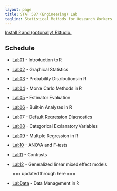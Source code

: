 ```yaml
---
layout: page
title: STAT 587 (Engineering) Lab
tagline: Statistical Methods for Research Workers
---
```


[Install R and (optionally) RStudio.](installation.html)

## Schedule

 - [Lab01](lab01/lab01.html) - Introduction to R
 - [Lab02](lab02/lab02.html) - Graphical Statistics
 - [Lab03](lab03/lab03.html) - Probability Distributions in R
 - [Lab04](lab04/lab04.html) - Monte Carlo Methods in R
 - [Lab05](lab05/lab05.html) - Estimator Evaluation
 - [Lab06](lab06/lab06.html) - Built-in Analyses in R
 - [Lab07](lab07/lab07.html) - Default Regression Diagnostics
 - [Lab08](lab08/lab08.html) - Categorical Explanatory Variables
 - [Lab09](lab09/lab09.html) - Multiple Regression in R
 - [Lab10](lab10/lab10.html) - ANOVA and F-tests
 - [Lab11](lab11/lab11.html) - Contrasts
 - [Lab12](lab12/lab12.html) - Generalized linear mixed effect models
 
   === updated through here ===
  
 - [LabData](labData/lab02.html) - Data Management in R
